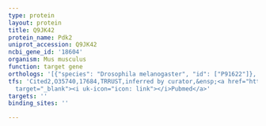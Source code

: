 ```yaml
---
type: protein
layout: protein
title: Q9JK42
protein_name: Pdk2
uniprot_accession: Q9JK42
ncbi_gene_id: '18604'
organism: Mus musculus
function: target gene
orthologs: '[{"species": "Drosophila melanogaster", "id": ["P91622"]}, {"species": "Caenorhabditis elegans", "id": ["Q02332"]}, {"species": "Homo sapiens", "id": ["<a href=\"/protein/q15119\">Q15119</a>"]}, {"species": "Rattus norvegicus", "id": ["F1LMM8"]}]'
tfs: 'Cited2,O35740,17684,TRRUST,inferred by curator,&ensp;<a href="https://www.ncbi.nlm.nih.gov/pubmed/?term=24083546%5Buid%5D+OR+29087512%5Buid%5D"
  target="_blank"><i uk-icon="icon: link"></i>Pubmed</a>'
targets: ''
binding_sites: ''

---
```

